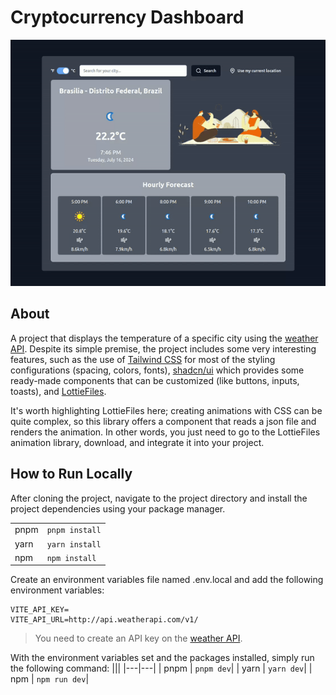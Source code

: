 # Cryptocurrency Dashboard

<img src="./docs/app-screen.gif" />

## About
A project that displays the temperature of a specific city using the [weather API](https://www.weatherapi.com/). Despite its simple premise, the project includes some very interesting features, such as the use of [Tailwind CSS](https://tailwindcss.com/) for most of the styling configurations (spacing, colors, fonts), [shadcn/ui](https://ui.shadcn.com/) which provides some ready-made components that can be customized (like buttons, inputs, toasts), and [LottieFiles](https://lottiefiles.com/).

It's worth highlighting LottieFiles here; creating animations with CSS can be quite complex, so this library offers a component that reads a json file and renders the animation. In other words, you just need to go to the LottieFiles animation library, download, and integrate it into your project.

## How to Run Locally
After cloning the project, navigate to the project directory and install the project dependencies using your package manager.

|||
|---|---|
| pnpm | `pnpm install`|
| yarn | `yarn install`|
| npm | `npm install`|


Create an environment variables file named .env.local and add the following environment variables:
```
VITE_API_KEY=
VITE_API_URL=http://api.weatherapi.com/v1/
```
> You need to create an API key on the [weather API](https://www.weatherapi.com/).

With the environment variables set and the packages installed, simply run the following command:
|||
|---|---|
| pnpm | `pnpm dev`|
| yarn | `yarn dev`|
| npm | `npm run dev`|